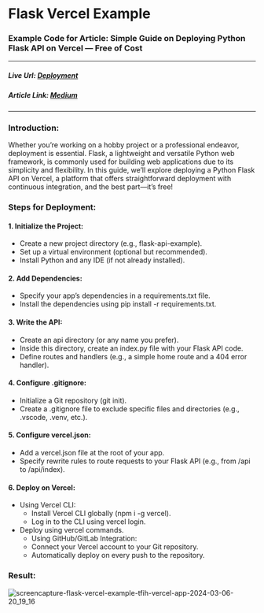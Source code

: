 # Flask Vercel Example

### Example Code for Article: Simple Guide on Deploying Python Flask API on Vercel — Free of Cost

<hr />

##### Live Url: [Deployment](https://flask-vercel-example-tfih.vercel.app/)
##### Article Link: [Medium](https://faraasat.medium.com/simple-guide-on-deploying-python-flask-api-on-vercel-free-of-cost-2c8bd983a40b)

<hr />

### Introduction:
Whether you’re working on a hobby project or a professional endeavor, deployment is essential. Flask, a lightweight and versatile Python web framework, is commonly used for building web applications due to its simplicity and flexibility. In this guide, we’ll explore deploying a Python Flask API on Vercel, a platform that offers straightforward deployment with continuous integration, and the best part—it’s free!

### Steps for Deployment:

#### 1. Initialize the Project:
- Create a new project directory (e.g., flask-api-example).
- Set up a virtual environment (optional but recommended).
- Install Python and any IDE (if not already installed).
#### 2. Add Dependencies:
- Specify your app’s dependencies in a requirements.txt file.
- Install the dependencies using pip install -r requirements.txt.
#### 3. Write the API:
- Create an api directory (or any name you prefer).
- Inside this directory, create an index.py file with your Flask API code.
- Define routes and handlers (e.g., a simple home route and a 404 error handler).
#### 4. Configure .gitignore:
- Initialize a Git repository (git init).
- Create a .gitignore file to exclude specific files and directories (e.g., .vscode, .venv, etc.).
#### 5. Configure vercel.json:
- Add a vercel.json file at the root of your app.
- Specify rewrite rules to route requests to your Flask API (e.g., from /api to /api/index).
#### 6. Deploy on Vercel:
- Using Vercel CLI:
    - Install Vercel CLI globally (npm i -g vercel).
    - Log in to the CLI using vercel login.
- Deploy using vercel commands.
    - Using GitHub/GitLab Integration:
    - Connect your Vercel account to your Git repository.
    - Automatically deploy on every push to the repository.
 
### Result:
![screencapture-flask-vercel-example-tfih-vercel-app-2024-03-06-20_19_16](https://github.com/faraasat/flask-vercel-example/assets/63093876/8be54a24-bf61-4391-bdf0-84f50e2cef27)
